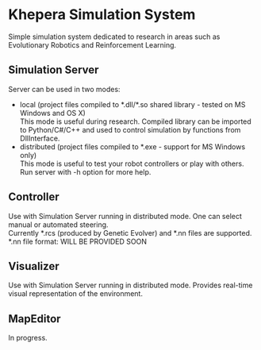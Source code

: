 # Khepera Simulation System

Simple simulation system dedicated to research in areas such as Evolutionary Robotics and Reinforcement Learning.

## Simulation Server 
Server can be used in two modes:
- local (project files compiled to \*.dll/\*.so shared library - tested on MS Windows and OS X)  
  This mode is useful during research. 
  Compiled library can be imported to Python/C#/C++ and used to control simulation by functions from DllInterface.
- distributed (project files compiled to \*.exe - support for MS Windows only)  
  This mode is useful to test your robot controllers or play with others. Run server with -h option for more help.

## Controller
Use with Simulation Server running in distributed mode. One can select manual or automated steering.  
Currently \*.rcs (produced by Genetic Evolver) and \*.nn files are supported. \*.nn file format: WILL BE PROVIDED SOON 

## Visualizer
Use with Simulation Server running in distributed mode. Provides real-time visual representation of the environment.  

## MapEditor
In progress.
